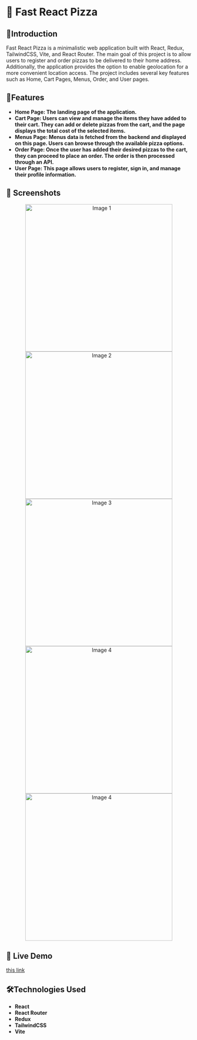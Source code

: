 # 🍕 Fast React Pizza 

## 👋Introduction
Fast React Pizza is a minimalistic web application built with React, Redux, TailwindCSS, Vite, and React Router. The main goal of this project is to allow users to register and order pizzas to be delivered to their home address. Additionally, the application provides the option to enable geolocation for a more convenient location access. The project includes several key features such as Home, Cart Pages, Menus, Order, and User pages.

## 🌟Features
- **Home Page: The landing page of the application.**
- **Cart Page: Users can view and manage the items they have added to their cart. They can add or delete pizzas from the cart, and the page displays the total cost of the selected items.**
- **Menus Page: Menus data is fetched from the backend and displayed on this page. Users can browse through the available pizza options.**
- **Order Page: Once the user has added their desired pizzas to the cart, they can proceed to place an order. The order is then processed through an API.**
- **User Page: This page allows users to register, sign in, and manage their profile information.**

## 📸 Screenshots
<div align="center" display="flex">
  <div>
  <img src="https://imgur.com/BKgHzNh.jpg" alt="Image 1" width="400"/>
  <img src="https://imgur.com/CeiwWPd.jpg" alt="Image 2" width="400"/>
  </div>
  <div>
  <img src="https://imgur.com/GB8y07M.jpg" alt="Image 3" width="400"/>
  <img src="https://imgur.com/i7ErEvn.jpg" alt="Image 4" width="400"/>
    </div>
    <div>
  <img src="https://imgur.com/tgAUebD.jpg" alt="Image 4" width="400"/>
    </div>
</div>

## 🚀 Live Demo
 [this link]()

 ## 🛠️Technologies Used
- **React**
- **React Router**
- **Redux**
- **TailwindCSS**
- **Vite**


